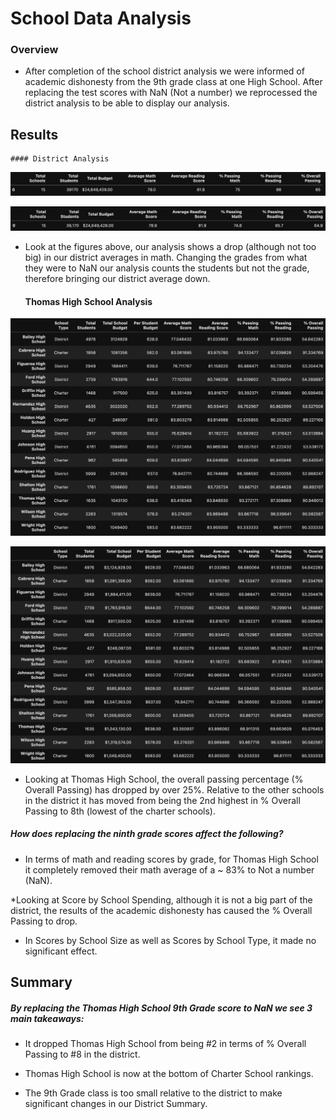 # School Data Analysis
### Overview
* After completion of the school district analysis we were informed of academic dishonesty from the 9th grade class at one High School. After replacing the test scores with NaN (Not a number) we reprocessed the district analysis to be able to display our analysis. 

## Results

	#### District Analysis
  
![Pre Change District Summary](./Resources/PreNaN.png)

![After Change District Summary](./Resources/AfterNaN.png)

* Look at the figures above, our analysis shows a drop (although not too big) in our district averages in math. Changing the grades from what they were to NaN our analysis counts the students but not the grade, therefore bringing our district average down.

	#### Thomas High School Analysis
  
![Pre Change School Summary](./Resources/PreNaN_School.png)

![After Change School Summary](./Resources/AfterNaN_School.png)

* Looking at Thomas High School, the overall passing percentage (% Overall Passing) has dropped by over 25%.
Relative to the other schools in the district it has moved from being the 2nd highest in % Overall Passing to 8th (lowest of the charter schools).
 
##### How does replacing the ninth grade scores affect the following?
* In terms of math and reading scores by grade, for Thomas High School it completely removed their math average of a ~ 83% to Not a number (NaN).

*Looking at Score by School Spending, although it is not a big part of the district, the results of the academic dishonesty has caused the % Overall Passing to drop.

* In Scores by School Size as well as Scores by School Type, it made no significant effect.
 
 
## Summary
 ##### By replacing the Thomas High School 9th Grade score to NaN we see 3 main takeaways:

* It dropped Thomas High School from being #2 in terms of % Overall Passing to #8 in the district.

* Thomas High School is now at the bottom of Charter School rankings. 

* The 9th Grade class is too small relative to the district to make significant changes in our District Summary.
